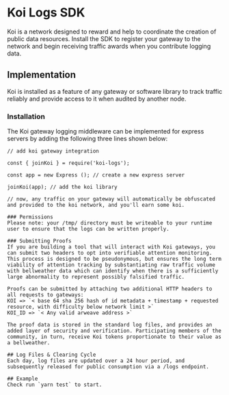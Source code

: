 # Koi Logs SDK
Koi is a network designed to reward and help to coordinate the creation of public data resources. Install the SDK to register your gateway to the network and begin receiving traffic awards when you contribute logging data.

## Implementation
Koi is installed as a feature of any gateway or software library to track traffic reliably and provide access to it when audited by another node. 

### Installation
The Koi gateway logging middleware can be implemented for express servers by adding the following three lines shown below:

```
// add koi gateway integration

const { joinKoi } = require('koi-logs');

const app = new Express (); // create a new express server

joinKoi(app); // add the koi library

// now, any traffic on your gateway will automatically be obfuscated and provided to the koi network, and you'll earn some koi. 

### Permissions
Please note: your /tmp/ directory must be writeable to your runtime user to ensure that the logs can be written properly. 

### Submitting Proofs
If you are building a tool that will interact with Koi gateways, you can submit two headers to opt into verifiable attention monitoring. This process is designed to be pseudonymous, but ensures the long term viability of attention tracking by substantiating raw traffic volume with bellweather data which can identify when there is a sufficiently large abnormality to represent possibly falsified traffic. 

Proofs can be submitted by attaching two additional HTTP headers to all requests to gateways:
KOI => `< base 64 sha 256 hash of id metadata + timestamp + requested resource, with difficulty below network limit >`
KOI_ID => `< Any valid arweave address >`

The proof data is stored in the standard log files, and provides an added layer of security and verification. Participating members of the community, in turn, receive Koi tokens proportionate to their value as a bellweather. 

## Log Files & Clearing Cycle
Each day, log files are updated over a 24 hour period, and subsequently released for public consumption via a /logs endpoint. 

## Example 
Check run `yarn test` to start.
